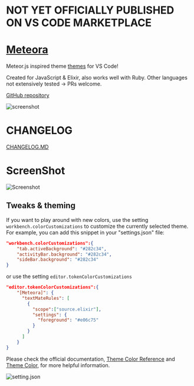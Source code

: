 # NOT YET OFFICIALLY PUBLISHED ON VS CODE MARKETPLACE

# [Meteora]()

Meteor.js inspired theme [themes]() for VS Code!

Created for JavaScript & Elixir, also works well with Ruby.
Other languages not extensively tested -> PRs welcome.

[GitHub repository](https://github.com/BHesseldieck/Meteora-Theme)


![screenshot]()


# CHANGELOG

[CHANGELOG.MD](https://github.com/BHesseldieck/Meteora-Theme/blob/master/CHANGELOG.md)

# ScreenShot

![Screenshot]()

## Tweaks &  theming

If you want to play around with new colors, use the setting
`workbench.colorCustomizations` to customize the currently selected theme. For
example, you can add this snippet in your "settings.json" file:

```json
"workbench.colorCustomizations":{
    "tab.activeBackground": "#282c34",
    "activityBar.background": "#282c34",
    "sideBar.background": "#282c34"
}
```

or use the setting `editor.tokenColorCustomizations`

```json
"editor.tokenColorCustomizations":{
    "[Meteora]": {
      "textMateRules": [
        {
          "scope":["source.elixir"],
          "settings": {
            "foreground": "#e06c75"
          }
        }
      ]
    }
}
```

Please check the official documentation,
[Theme Color Reference](https://code.visualstudio.com/docs/getstarted/theme-color-reference) and
[Theme Color](https://code.visualstudio.com/docs/getstarted/themes), for more helpful information.


![setting.json]()
